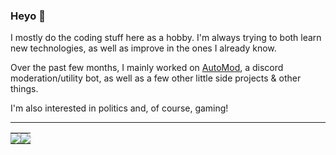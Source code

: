 ### Heyo 👋

I mostly do the coding stuff here as a hobby. I'm always trying to both learn new technologies, as well as improve in the ones I already know.

Over the past few months, I mainly worked on [AutoMod](https://discord.com/oauth2/authorize?client_id=697487580522086431&scope=bot&permissions=403041534), a discord moderation/utility bot, as well as a few other little side projects & other things.

I'm also interested in politics and, of course, gaming!

---

<table>
  <tr>
    <td style="padding: 0; width=50%">
        <img src="https://github-readme-stats.vercel.app/api/?username=xezzz&show_icons=true&title_color=4F8CC9&text_color=9f9f9f&bg_color=00000000&hide_border=true&icon_color=4F8CC9&hide_title=true&count_private=true"/>
    </td>
    <td style="padding: 0; width=50%">
        <img src="https://github-readme-stats.vercel.app/api/top-langs/?username=xezzz&show_icons=true&title_color=4F8CC9&text_color=9f9f9f&bg_color=00000000&hide_border=true&icon_color=00000000&count_private=true"/>
    </td>
  </tr>
</table>
